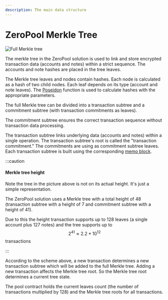 ```yaml
---
description: The main data structure
---
```


# ZeroPool Merkle Tree

![Full Merkle tree](../../../../static/img/Merkle_200dpi.png)

The merkle tree in the ZeroPool solution is used to link and store encrypted transaction data (accounts and notes) within a strict sequence. The accounts and note hashes are placed in the tree leaves.

The Merkle tree leaves and nodes contain hashes. Each node is calculated as a hash of two child nodes. Each leaf depends on its type (account and note leaves). The [Poseidon](the-poseidon-hash.md) function is used to calculate hashes with the appropriate parameters.

The full Merkle tree can be divided into a transaction subtree and a commitment subtree (with transaction commitments as leaves).

The commitment subtree ensures the correct transaction sequence without transaction data processing.

The transaction subtree links underlying data (accounts and notes) within a single operation. The transaction subtree's root is called the "transaction commitment." The commitments are using as commitment subtree leaves. Each transaction subtree is built using the corresponding [memo block](../transaction-overview/untitled-1/).

:::caution

#### Merkle tree height

Note the tree in the picture above is not on its actual height. It's just a simple representation.

The ZeroPool solution uses a Merkle tree with a total height of 48 (transaction subtree with a height of 7 and commitment subtree with a height of 41).

Due to this the height transaction supports up to 128 leaves (a single account plus 127 notes) and the tree supports up to $$2^{41} \approx 2.2 * 10^{12}$$ transactions

:::

According to the scheme above, a new transaction determines a new transaction subtree which will be added to the full Merkle tree. Adding a new transaction affects the Merkle tree root. So the Merkle tree root determines a current tree state.

The pool contract holds the current leaves count (the number of transactions multiplied by 128) and the Merkle tree roots for all transactions.

